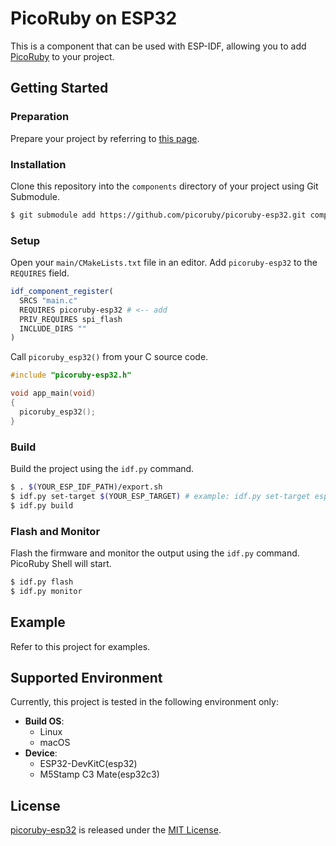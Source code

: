 # PicoRuby on ESP32

This is a component that can be used with ESP-IDF, allowing you to add [PicoRuby](https://github.com/picoruby/picoruby) to your project.

## Getting Started

### Preparation

Prepare your project by referring to [this page](https://docs.espressif.com/projects/esp-idf/en/stable/esp32/get-started/index.html#).

### Installation

Clone this repository into the `components` directory of your project using Git Submodule.

```sh
$ git submodule add https://github.com/picoruby/picoruby-esp32.git components/picoruby-esp32
```

### Setup

Open your `main/CMakeLists.txt` file in an editor. Add `picoruby-esp32` to the `REQUIRES` field.

```cmake
idf_component_register(
  SRCS "main.c"
  REQUIRES picoruby-esp32 # <-- add
  PRIV_REQUIRES spi_flash
  INCLUDE_DIRS ""
)
```

Call `picoruby_esp32()` from your C source code.

```c
#include "picoruby-esp32.h"

void app_main(void)
{
  picoruby_esp32();
}
```

### Build

Build the project using the `idf.py` command.

```sh
$ . $(YOUR_ESP_IDF_PATH)/export.sh
$ idf.py set-target $(YOUR_ESP_TARGET) # example: idf.py set-target esp32c3
$ idf.py build
```

### Flash and Monitor

Flash the firmware and monitor the output using the `idf.py` command. PicoRuby Shell will start.

```sh
$ idf.py flash
$ idf.py monitor
```

## Example

Refer to this project for examples.

## Supported Environment

Currently, this project is tested in the following environment only:

- **Build OS**:
  - Linux
  - macOS
- **Device**:
  - ESP32-DevKitC(esp32)
  - M5Stamp C3 Mate(esp32c3)

## License

[picoruby-esp32](https://github.com/picoruby/picoruby-esp32) is released under the [MIT License](https://github.com/picoruby/picoruby-esp32/blob/master/LICENSE).
